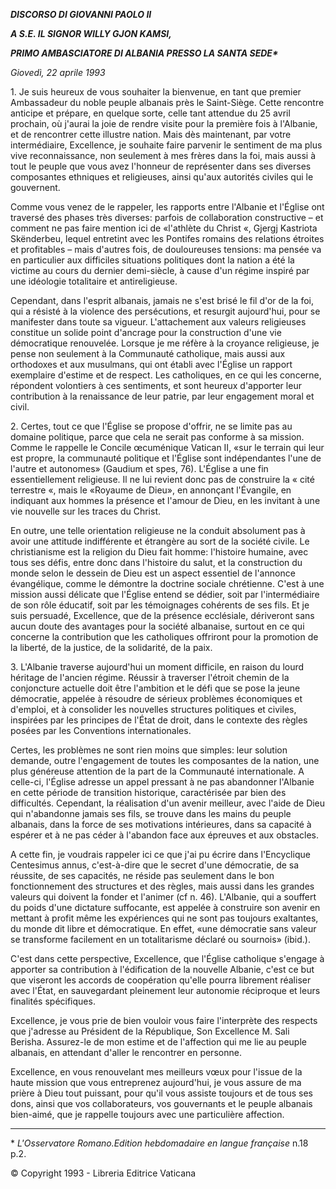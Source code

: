 ***DISCORSO DI GIOVANNI PAOLO II***

***A S.E. IL SIGNOR WILLY GJON KAMSI,***

***PRIMO AMBASCIATORE DI ALBANIA PRESSO LA SANTA SEDE\****

*Giovedì, 22 aprile 1993*

1\. Je suis heureux de vous souhaiter la bienvenue, en tant que premier Ambassadeur du noble peuple albanais près le Saint-Siège. Cette rencontre anticipe et prépare, en quelque sorte, celle tant attendue du 25 avril prochain, où j'aurai la joie de rendre visite pour la première fois à l'Albanie, et de rencontrer cette illustre nation. Mais dès maintenant, par votre intermédiaire, Excellence, je souhaite faire parvenir le sentiment de ma plus vive reconnaissance, non seulement à mes frères dans la foi, mais aussi à tout le peuple que vous avez l'honneur de représenter dans ses diverses composantes ethniques et religieuses, ainsi qu'aux autorités civiles qui le gouvernent.

Comme vous venez de le rappeler, les rapports entre l'Albanie et l'Église ont traversé des phases très diverses: parfois de collaboration constructive – et comment ne pas faire mention ici de «l'athlète du Christ «, Gjergj Kastriota Skënderbeu, lequel entretint avec les Pontifes romains des relations étroites et profitables – mais d'autres fois, de douloureuses tensions: ma pensée va en particulier aux difficiles situations politiques dont la nation a été la victime au cours du dernier demi-siècle, à cause d'un régime inspiré par une idéologie totalitaire et antireligieuse.

Cependant, dans l'esprit albanais, jamais ne s'est brisé le fil d'or de la foi, qui a résisté à la violence des persécutions, et resurgit aujourd'hui, pour se manifester dans toute sa vigueur. L'attachement aux valeurs religieuses constitue un solide point d'ancrage pour la construction d'une vie démocratique renouvelée. Lorsque je me réfère à la croyance religieuse, je pense non seulement à la Communauté catholique, mais aussi aux orthodoxes et aux musulmans, qui ont établi avec l'Église un rapport exemplaire d'estime et de respect. Les catholiques, en ce qui les concerne, répondent volontiers à ces sentiments, et sont heureux d'apporter leur contribution à la renaissance de leur patrie, par leur engagement moral et civil.

2\. Certes, tout ce que l'Église se propose d'offrir, ne se limite pas au domaine politique, parce que cela ne serait pas conforme à sa mission. Comme le rappelle le Concile œcuménique Vatican II, «sur le terrain qui leur est propre, la communauté politique et l'Église sont indépendantes l'une de l'autre et autonomes» (Gaudium et spes, 76). L'Église a une fin essentiellement religieuse. Il ne lui revient donc pas de construire la « cité terrestre «, mais le «Royaume de Dieu», en annonçant l'Évangile, en indiquant aux hommes la présence et l'amour de Dieu, en les invitant à une vie nouvelle sur les traces du Christ.

En outre, une telle orientation religieuse ne la conduit absolument pas à avoir une attitude indifférente et étrangère au sort de la société civile. Le christianisme est la religion du Dieu fait homme: l'histoire humaine, avec tous ses défis, entre donc dans l'histoire du salut, et la construction du monde selon le dessein de Dieu est un aspect essentiel de l'annonce évangélique, comme le démontre la doctrine sociale chrétienne. C'est à une mission aussi délicate que l'Église entend se dédier, soit par l'intermédiaire de son rôle éducatif, soit par les témoignages cohérents de ses fils. Et je suis persuadé, Excellence, que de la présence ecclésiale, dériveront sans aucun doute des avantages pour la société albanaise, surtout en ce qui concerne la contribution que les catholiques offriront pour la promotion de la liberté, de la justice, de la solidarité, de la paix.

3\. L'Albanie traverse aujourd'hui un moment difficile, en raison du lourd héritage de l'ancien régime. Réussir à traverser l'étroit chemin de la conjoncture actuelle doit être l'ambition et le défi que se pose la jeune démocratie, appelée à résoudre de sérieux problèmes économiques et d'emploi, et à consolider les nouvelles structures politiques et civiles, inspirées par les principes de l'État de droit, dans le contexte des règles posées par les Conventions internationales.

Certes, les problèmes ne sont rien moins que simples: leur solution demande, outre l'engagement de toutes les composantes de la nation, une plus généreuse attention de la part de la Communauté internationale. A celle-ci, l'Église adresse un appel pressant à ne pas abandonner l'Albanie en cette période de transition historique, caractérisée par bien des difficultés. Cependant, la réalisation d'un avenir meilleur, avec l'aide de Dieu qui n'abandonne jamais ses fils, se trouve dans les mains du peuple albanais, dans la force de ses motivations intérieures, dans sa capacité à espérer et à ne pas céder à l'abandon face aux épreuves et aux obstacles.

A cette fin, je voudrais rappeler ici ce que j'ai pu écrire dans l'Encyclique Centesimus annus, c'est-à-dire que le secret d'une démocratie, de sa réussite, de ses capacités, ne réside pas seulement dans le bon fonctionnement des structures et des règles, mais aussi dans les grandes valeurs qui doivent la fonder et l'animer (cf n. 46). L'Albanie, qui a souffert du poids d'une dictature suffocante, est appelée à construire son avenir en mettant à profit même les expériences qui ne sont pas toujours exaltantes, du monde dit libre et démocratique. En effet, «une démocratie sans valeur se transforme facilement en un totalitarisme déclaré ou sournois» (ibid.).

C'est dans cette perspective, Excellence, que l'Église catholique s'engage à apporter sa contribution à l'édification de la nouvelle Albanie, c'est ce but que viseront les accords de coopération qu'elle pourra librement réaliser avec l'État, en sauvegardant pleinement leur autonomie réciproque et leurs finalités spécifiques.

Excellence, je vous prie de bien vouloir vous faire l'interprète des respects que j'adresse au Président de la République, Son Excellence M. Sali Berisha. Assurez-le de mon estime et de l'affection qui me lie au peuple albanais, en attendant d'aller le rencontrer en personne.

Excellence, en vous renouvelant mes meilleurs vœux pour l'issue de la haute mission que vous entreprenez aujourd'hui, je vous assure de ma prière à Dieu tout puissant, pour qu'il vous assiste toujours et de tous ses dons, ainsi que vos collaborateurs, vos gouvernants et le peuple albanais bien-aimé, que je rappelle toujours avec une particulière affection.

* * *

\* *L'Osservatore Romano.Edition hebdomadaire en langue française* n.18 p.2.

© Copyright 1993 \- Libreria Editrice Vaticana